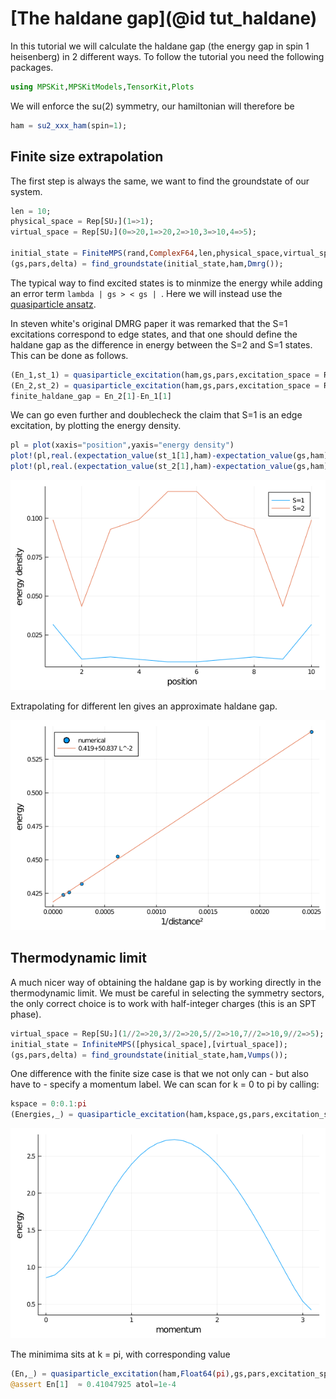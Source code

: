 # [The haldane gap](@id tut_haldane)

In this tutorial we will calculate the haldane gap (the energy gap in spin 1 heisenberg) in 2 different ways. To follow the tutorial you need the following packages.

```julia
using MPSKit,MPSKitModels,TensorKit,Plots
```

We will enforce the su(2) symmetry, our hamiltonian will therefore be

```julia
ham = su2_xxx_ham(spin=1);
```

## Finite size extrapolation

The first step is always the same, we want to find the groundstate of our system.
```julia
len = 10;
physical_space = Rep[SU₂](1=>1);
virtual_space = Rep[SU₂](0=>20,1=>20,2=>10,3=>10,4=>5);

initial_state = FiniteMPS(rand,ComplexF64,len,physical_space,virtual_space);
(gs,pars,delta) = find_groundstate(initial_state,ham,Dmrg());
```

The typical way to find excited states is to minmize the energy while adding an error term ``lambda | gs > < gs | ``. Here we will instead use the [quasiparticle ansatz](https://journals.aps.org/prl/abstract/10.1103/PhysRevLett.111.080401).

In steven white's original DMRG paper it was remarked that the S=1 excitations correspond to edge states, and that one should define the haldane gap as the difference in energy between the S=2 and S=1 states. This can be done as follows.

```julia
(En_1,st_1) = quasiparticle_excitation(ham,gs,pars,excitation_space = Rep[SU₂](1=>1))
(En_2,st_2) = quasiparticle_excitation(ham,gs,pars,excitation_space = Rep[SU₂](2=>1))
finite_haldane_gap = En_2[1]-En_1[1]
```

We can go even further and doublecheck the claim that S=1 is an edge excitation, by plotting the energy density.
```julia
pl = plot(xaxis="position",yaxis="energy density")
plot!(pl,real.(expectation_value(st_1[1],ham)-expectation_value(gs,ham)),label = "S=1")
plot!(pl,real.(expectation_value(st_2[1],ham)-expectation_value(gs,ham)),label = "S=2")
```
![](haldane_edge.png)

Extrapolating for different len gives an approximate haldane gap.

![](haldane_finite.png)

## Thermodynamic limit

A much nicer way of obtaining the haldane gap is by working directly in the thermodynamic limit. We must be careful in selecting the symmetry sectors, the only correct choice is to work with half-integer charges (this is an SPT phase).

```julia
virtual_space = Rep[SU₂](1//2=>20,3//2=>20,5//2=>10,7//2=>10,9//2=>5); # this is bond dimension 300!
initial_state = InfiniteMPS([physical_space],[virtual_space]);
(gs,pars,delta) = find_groundstate(initial_state,ham,Vumps());
```

One difference with the finite size case is that we not only can - but also have to - specify a momentum label. We can scan for k = 0 to pi by calling:

```julia
kspace = 0:0.1:pi
(Energies,_) = quasiparticle_excitation(ham,kspace,gs,pars,excitation_space=Rep[SU₂](1=>1));
```
![](haldane_dispersion.png)

The minimima sits at k = pi, with corresponding value

```julia
(En,_) = quasiparticle_excitation(ham,Float64(pi),gs,pars,excitation_space=Rep[SU₂](1=>1));
@assert En[1]  ≈ 0.41047925 atol=1e-4
```
